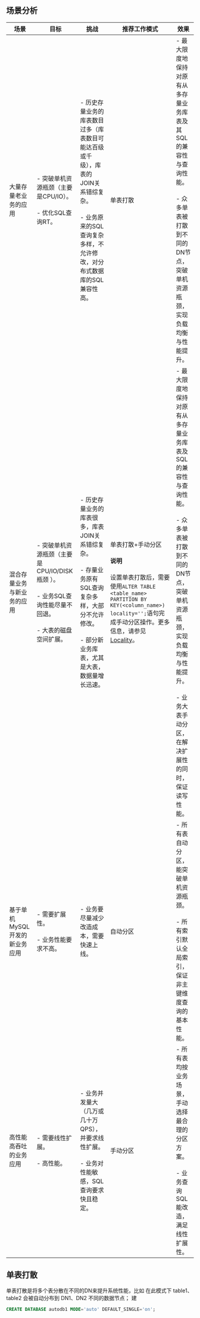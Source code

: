 ## 场景分析
| 场景                 | 目标                                                                                  | 挑战                                                                                                     | **推荐工作模式**                                                                                                                                                                                                       | 效果                                                                                                                             |
| ------------------ | ----------------------------------------------------------------------------------- | ------------------------------------------------------------------------------------------------------ | ---------------------------------------------------------------------------------------------------------------------------------------------------------------------------------------------------------------- | ------------------------------------------------------------------------------------------------------------------------------ |
| 大量存量老业务的应用         | - 突破单机资源瓶颈（主要是CPU/IO）。<br>    <br>- 优化SQL查询RT。                                      | - 历史存量业务的库表数目过多（库表数目可能达百级或千级），库表的JOIN关系错综复杂。<br>    <br>- 业务原来的SQL查询复杂多样，不允许修改，对分布式数据库的SQL兼容性高。        | 单表打散                                                                                                                                                                                                             | - 最大限度地保持对原有从多存量业务库表及其 SQL的兼容性与查询性能。<br>    <br>- 众多单表被打散到不同的DN节点，突破单机资源瓶颈，实现负载均衡与性能提升。                                        |
| 混合存量业务与新业务的应用      | - 突破单机资源瓶颈（主要是CPU/IO/DISK瓶颈 ）。<br>    <br>- 业务SQL查询性能尽量不回退。<br>    <br>- 大表的磁盘空间扩展。 | - 历史存量业务的库表很多，库表JOIN关系错综复杂。<br>    <br>- 存量业务原有SQL查询复杂多样，大部分不允许修改。<br>    <br>- 部分新业务库表，尤其是大表，数据量增长迅速。 | 单表打散+手动分区<br><br>**说明**<br><br>设置单表打散后，需要使用`ALTER TABLE <table_name> PARTITION BY KEY(<column_name>) locality='';`语句完成手动分区操作。更多信息，请参见[Locality](https://help.aliyun.com/zh/polardb/polardb-for-xscale/locality)。 | - 最大限度地保持对原有从多存量业务库表及SQL 的兼容性与查询性能。<br>    <br>- 众多单表被打散到不同的DN节点，突破单机资源瓶颈，实现负载均衡与性能提升。<br>    <br>- 业务大表手动分区，在解决扩展性的同时，保证读写性能。 |
| 基于单机 MySQL开发的新业务应用 | - 需要扩展性。<br>    <br>- 业务性能要求不高。                                                     | - 业务要尽量减少改造成本，需要快速上线。                                                                                  | 自动分区                                                                                                                                                                                                             | - 所有表自动分区，能突破单机资源瓶颈。<br>    <br>- 所有索引默认全局索引，保证非主键维度查询的基本性能。                                                                   |
| 高性能高吞吐的业务应用        | - 需要线性扩展。<br>    <br>- 高性能。                                                         | - 业务并发量大（几万或几十万QPS），并要求线性扩展。<br>    <br>- 业务对性能敏感，SQL查询要求快且稳定。                                         | 手动分区                                                                                                                                                                                                             | - 所有表均按业务场景，手动选择最合理的分区方案。<br>    <br>- 业务查询SQL能改造，满足线性扩展性。                                                                     |
## 单表打散
单表打散是将多个表分散在不同的DN来提升系统性能，比如 在此模式下 table1、table2 会被自动分布到 DN1、DN2 不同的数据节点；
建
```sql
CREATE DATABASE autodb1 MODE='auto' DEFAULT_SINGLE='on';
```
